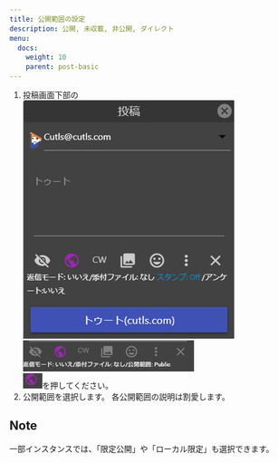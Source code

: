 ```yaml
---
title: 公開範囲の設定
description: 公開, 未収載, 非公開, ダイレクト
menu:
  docs:
    weight: 10
    parent: post-basic
---
```


1. 投稿画面下部の  
![toot3](https://raw.githubusercontent.com/cutls/TheDeskDocs/master/media/toot3.png)  
![toot7](https://raw.githubusercontent.com/cutls/TheDeskDocs/master/media/toot7.png)  
![toot10](https://raw.githubusercontent.com/cutls/TheDeskDocs/master/media/toot10.png)を押してください。
2. 公開範囲を選択します。 各公開範囲の説明は割愛します。

## Note

一部インスタンスでは、「限定公開」や「ローカル限定」も選択できます。
